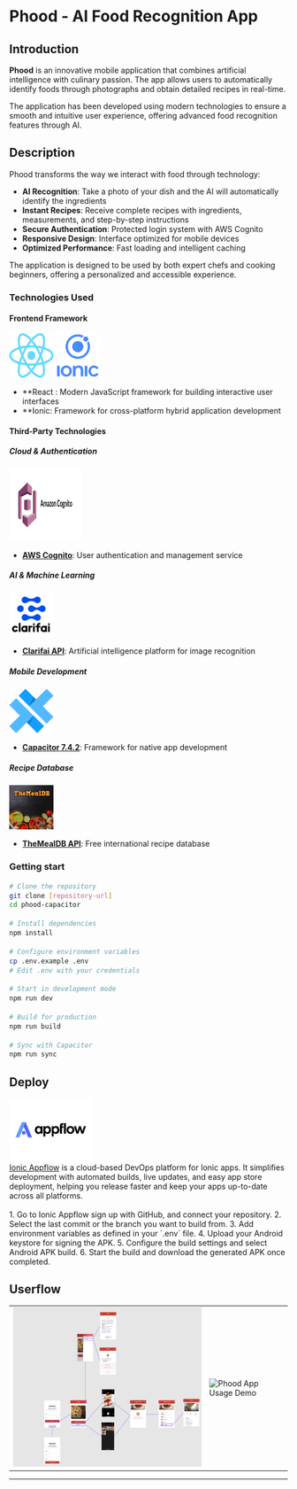 # Phood - AI Food Recognition App

## Introduction

**Phood** is an innovative mobile application that combines artificial intelligence with culinary passion. The app allows users to automatically identify foods through photographs and obtain detailed recipes in real-time.

The application has been developed using modern technologies to ensure a smooth and intuitive user experience, offering advanced food recognition features through AI.


## Description

Phood transforms the way we interact with food through technology:

- **AI Recognition**: Take a photo of your dish and the AI will automatically identify the ingredients
- **Instant Recipes**: Receive complete recipes with ingredients, measurements, and step-by-step instructions
- **Secure Authentication**: Protected login system with AWS Cognito
- **Responsive Design**: Interface optimized for mobile devices
- **Optimized Performance**: Fast loading and intelligent caching

The application is designed to be used by both expert chefs and cooking beginners, offering a personalized and accessible experience.

### Technologies Used

#### Frontend Framework  
<div align="left">
  <img src="docs/img/react-logo.png" alt="React" width="80" height="80"/>
  <img src="docs/img/ionic-logo.png" alt="Ionic" width="80" height="80"/>
</div>

- **React : Modern JavaScript framework for building interactive user interfaces  
- **Ionic: Framework for cross-platform hybrid application development  

#### Third-Party Technologies

##### Cloud & Authentication  
<div align="left">
  <img src="docs/img/cognito-logo.png" alt="AWS Cognito" width="130" height="130"/>
</div>

- **[AWS Cognito](https://aws.amazon.com/cognito/)**: User authentication and management service  

##### AI & Machine Learning  
<div align="left">
  <img src="docs/img/clarifai-logo.png" alt="Clarifai" width="80" height="80"/>
</div>

- **[Clarifai API](https://www.clarifai.com/)**: Artificial intelligence platform for image recognition  

##### Mobile Development  
<div align="left">
  <img src="docs/img/capacitor-logo.png" alt="Capacitor" width="80" height="80"/>
</div>

- **[Capacitor 7.4.2](https://capacitorjs.com/)**: Framework for native app development

##### Recipe Database  
<div align="left">
  <img src="docs/img/mealdb-logo.png" alt="TheMealDB" width="80" height="80"/>
</div>

- **[TheMealDB API](https://www.themealdb.com/)**: Free international recipe database   

### Getting start 

```bash
# Clone the repository
git clone [repository-url]
cd phood-capacitor

# Install dependencies
npm install

# Configure environment variables
cp .env.example .env
# Edit .env with your credentials

# Start in development mode
npm run dev

# Build for production
npm run build

# Sync with Capacitor
npm run sync
```

## Deploy
<div align="left">
  <img src="docs/img/appflow-logo.png" alt="Ionic appflow" width="150" />
</div>
<a href="https://ionic.io/appflow" target="_blank" rel="noopener noreferrer">Ionic Appflow</a> is a cloud-based DevOps platform for Ionic apps. It simplifies development with automated builds, live updates, and easy app store deployment, helping you release faster and keep your apps up-to-date across all platforms.
<br/> <br/>
1. Go to Ionic Appflow sign up with GitHub, and connect your repository.  
2. Select the last commit or the branch you want to build from.  
3. Add environment variables as defined in your `.env` file.  
4. Upload your Android keystore for signing the APK.  
5. Configure the build settings and select Android APK build.  
6. Start the build and download the generated APK once completed.


## Userflow
<div align="center">
<table>
  <tr>
    <td><img src="docs/img/phood-workflow.png" alt="Phood App User Flow" width="500"/></td>
    <td><img src="docs/img/phood-usage.gif" alt="Phood App Usage Demo" width="200"/></td>
  </tr>
</table>
</div>


---
